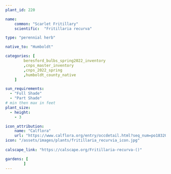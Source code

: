 ```yaml
---
plant_id: 220 

name: 
    common: "Scarlet Fritillary"   
    scientific:  "Fritillaria recurva"  

type: "perennial herb"

native_to: "Humboldt"

categories: [
        beresford_bulbs_spring2022_inventory
        ,cnps_master_inventory
        ,cnps_2022_spring
        ,humboldt_county_native
    ]

sun_requirements:
  - "Full Shade"
  - "Part Shade"
# min then max in feet
plant_size:
  - height: 
    - 3 

icon_attribution: 
    name: "Calflora"
    url: "https://www.calflora.org/entry/occdetail.html?seq_num=po183206"
icon: "/assets/images/plants/fritillaria_recurvia_icon.jpg"
 
calscape_link: "https://calscape.org/Fritillaria-recurva-()"

gardens: [
        ]
---
```








